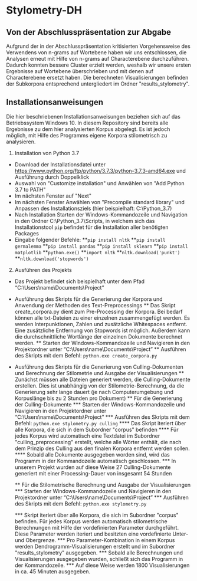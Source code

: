 # Stylometry-DH

## Von der Abschlusspräsentation zur Abgabe

Aufgrund der in der Abschlusspräsentation kritisierten Vorgehensweise des Verwendens von n-grams auf Wortebene haben wir uns entschlossen, die Analysen erneut mit Hilfe von n-grams auf Characterebene durchzuführen. Dadurch konnten bessere Cluster erzielt werden, weshalb wir unsere ersten Ergebnisse auf Wortebene überschrieben und mit denen auf Characterebene ersetzt haben. Die berechneten Visualisierungen befinden der Subkorpora entsprechend untergliedert im Ordner "results_stylometry".

## Installationsanweisungen
Die hier beschriebenen Installationsanweisungen beziehen sich auf das Betriebssystem Windows 10.
In diesem Repository sind bereits alle Ergebnisse zu dem hier analysierten Korpus abgelegt. Es ist jedoch möglich, mit Hilfe des Programms eigene Korpora stilometrisch zu analysieren.

1. Installation von Python 3.7
* Download der Installationsdatei unter https://www.python.org/ftp/python/3.7.3/python-3.7.3-amd64.exe und Ausführung durch Doppelklick
* Auswahl von "Customize installation" und Anwählen von "Add Python 3.7 to PATH"
* Im nächsten Fenster auf "Next"
* Im nächsten Fenster Anwählen von "Precompile standard library" und Anpassen des Installationsziels (hier beispielhaft: C:\Python_3.7)
* Nach Installation Starten der Windows-Kommandozeile und Navigation in den Ordner C:\Python_3.7\Scripts, in welchem sich das Installationstool `pip` befindet für die Installation aller benötigten Packages
* Eingabe folgender Befehle: 
 **`pip install nltk`
 **`pip install germalemma`
 **`pip install pandas`
 **`pip install sklearn`
 **`pip install matplotlib`
 **`python.exe()`
 **`import nltk`
 **`nltk.download('punkt')`
 **`nltk.download('stopwords')`



2. Ausführen des Projekts
  * Das Projekt befindet sich beispielhaft unter dem Pfad “C:\Users\name\Documents\Project”
  
  * Ausführung des Skripts für die Generierung der Korpora und Anwendung der Methoden des Text-Preprocessings
  ** Das Skript create_corpora.py dient zum Pre-Processing der Korpora. Bei bedarf können alle txt-Dateien zu einer einzelnen zusammengefügt werden. Es werden Interpunktionen, Zahlen und zusätzliche Whitespaces entfernt. Eine zusätzliche Entfernung von Stopwords ist möglich. Außerdem kann die durchschnittliche Wortlänge der einzelnen Dokumente berechnet werden.
  ** Starten der Windows-Kommandozeile und Navigieren in den Projektordner unter “C:\Users\name\Documents\Project”
** Ausführen des Skripts mit dem Befehl: `python.exe create_corpora.py`

* Ausführung des Skripts für die Generierung von Culling-Dokumenten und Berechnung der Stilometrie und Ausgabe der Visualisierungen
** Zunächst müssen alle Dateien generiert werden, die Culling-Dokumente erstellen. Dies ist unabhängig von der Stilometrie-Berechnung, da die Generierung sehr lange dauert (je nach Computerumgebung und Korpuslänge bis zu 2 Stunden pro Dokument)
** Für die Generierung der Culling-Dokumente
*** Starten der Windows-Kommandozeile und Navigieren in den Projektordner unter “C:\Users\name\Documents\Project”
*** Ausführen des Skripts mit dem Befehl: `python.exe stylometry.py culling`
    **** Das Skript iteriert über alle Korpora, die sich in dem Subordner "corpus" befinden
    **** Für jedes Korpus wird automatisch eine Textdatei im Subordner "culling_preprocessing" erstellt, welche alle Wörter enthält, die nach dem Prinzip des Culling aus den finalen Korpora entfernt werden sollen.
    **** Sobald alle Dokumente ausgegeben worden sind, wird das Programm in der Kommandozeile automatisch geschlossen.
***  In unserem Projekt wurden auf diese Weise 27 Culling-Dokumente generiert mit einer Processing-Dauer von insgesamt 54 Stunden
  
  
  ** Für die Stilometrische Berechnung und Ausgabe der Visualisierungen
    *** Starten der Windows-Kommandozeile und Navigieren in den Projektordner unter “C:\Users\name\Documents\Project”
*** Ausführen des Skripts mit dem Befehl: `python.exe stylometry.py`

   *** Skript iteriert über alle Korpora, die sich im Subordner "corpus" befinden. Für jedes Korpus werden automatisch stilometrische Berechnungen mit Hilfe der vordefinierten Parameter durchgeführt. Diese Parameter werden iteriert und besitzten eine vordefinierte Unter- und Obergrenze.
    *** Pro Parameter-Kombination in einem Korpus werden Dendrogramm-Visualisierungen erstellt und im Subordner "results_stylometry" ausgegeben.
    *** Sobald alle Berechnungen und Visualisierungen ausgegeben wurden, schließt sich das Programm in der Kommandozeile.
    *** Auf diese Weise werden 1800 Visualisierungen in ca. 45 Minuten ausgegeben.
